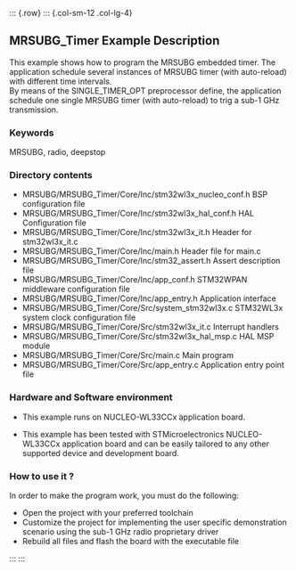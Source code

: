 ::: {.row}
::: {.col-sm-12 .col-lg-4}
## <b>MRSUBG_Timer Example Description</b>

This example shows how to program the MRSUBG embedded timer. 
The application schedule several instances of MRSUBG timer (with auto-reload) with different time intervals.  
By means of the SINGLE_TIMER_OPT preprocessor define, the application schedule one single MRSUBG timer (with auto-reload) to trig a sub-1 GHz transmission.   


### <b>Keywords</b>

MRSUBG, radio, deepstop

### <b>Directory contents</b>

  - MRSUBG/MRSUBG_Timer/Core/Inc/stm32wl3x_nucleo_conf.h   BSP configuration file
  - MRSUBG/MRSUBG_Timer/Core/Inc/stm32wl3x_hal_conf.h      HAL Configuration file
  - MRSUBG/MRSUBG_Timer/Core/Inc/stm32wl3x_it.h            Header for stm32wl3x_it.c
  - MRSUBG/MRSUBG_Timer/Core/Inc/main.h                    Header file for main.c
  - MRSUBG/MRSUBG_Timer/Core/Inc/stm32_assert.h            Assert description file
  - MRSUBG/MRSUBG_Timer/Core/Inc/app_conf.h                STM32WPAN middleware configuration file
  - MRSUBG/MRSUBG_Timer/Core/Inc/app_entry.h               Application interface
  - MRSUBG/MRSUBG_Timer/Core/Src/system_stm32wl3x.c        STM32WL3x system clock configuration file
  - MRSUBG/MRSUBG_Timer/Core/Src/stm32wl3x_it.c            Interrupt handlers
  - MRSUBG/MRSUBG_Timer/Core/Src/stm32wl3x_hal_msp.c       HAL MSP module
  - MRSUBG/MRSUBG_Timer/Core/Src/main.c                    Main program
  - MRSUBG/MRSUBG_Timer/Core/Src/app_entry.c               Application entry point file

### <b>Hardware and Software environment</b>

  - This example runs on NUCLEO-WL33CCx application board.

  - This example has been tested with STMicroelectronics NUCLEO-WL33CCx application board and can be easily tailored to any other supported device and development board.  

### <b>How to use it ?</b> 

In order to make the program work, you must do the following:

 - Open the project with your preferred toolchain
 - Customize the project for implementing the user specific demonstration scenario using the sub-1 GHz radio proprietary driver
 - Rebuild all files and flash the board with the executable file 

:::
:::